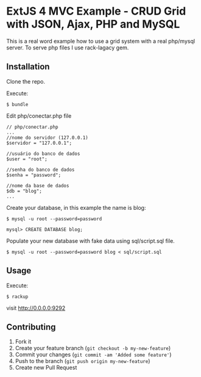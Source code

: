 # ExtJS 4 MVC Example - CRUD Grid with JSON, Ajax, PHP and MySQL

This is a real word example how to use a grid system with a real php/mysql server.
To serve php files I use rack-lagacy gem.

## Installation

Clone the repo.

Execute:

    $ bundle
    
Edit php/conectar.php file

    // php/conectar.php
    ...
    //nome do servidor (127.0.0.1)
    $servidor = "127.0.0.1";
 
    //usuário do banco de dados
    $user = "root";
 
    //senha do banco de dados
    $senha = "password";
 
    //nome da base de dados
    $db = "blog";
    ...

Create your database, in this example the name is blog:
    
    $ mysql -u root --password=password 
    
    mysql> CREATE DATABASE blog;

Populate your new database with fake data using sql/script.sql file.
    
    $ mysql -u root --password=password blog < sql/script.sql

## Usage

Execute:

    $ rackup
    
visit http://0.0.0.0:9292

## Contributing

1. Fork it
2. Create your feature branch (`git checkout -b my-new-feature`)
3. Commit your changes (`git commit -am 'Added some feature'`)
4. Push to the branch (`git push origin my-new-feature`)
5. Create new Pull Request



